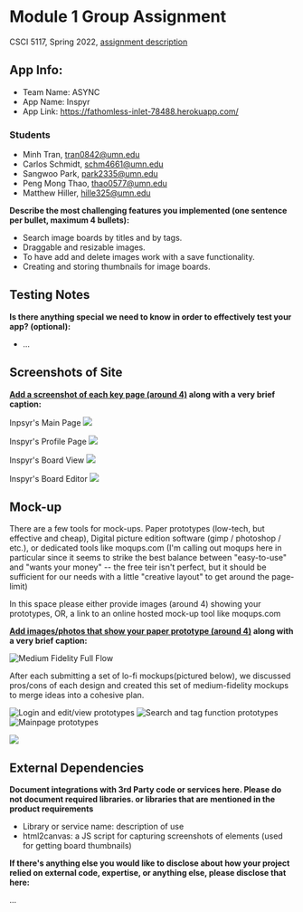 # Module 1 Group Assignment

CSCI 5117, Spring 2022, [assignment description](https://canvas.umn.edu/courses/291031/pages/project-1)

## App Info:

* Team Name: ASYNC
* App Name: Inspyr
* App Link: https://fathomless-inlet-78488.herokuapp.com/

### Students

* Minh Tran, tran0842@umn.edu
* Carlos Schmidt, schm4661@umn.edu
* Sangwoo Park, park2335@umn.edu
* Peng Mong Thao, thao0577@umn.edu
* Matthew Hiller, hille325@umn.edu

**Describe the most challenging features you implemented
(one sentence per bullet, maximum 4 bullets):**

* Search image boards by titles and by tags.
* Draggable and resizable images.
* To have add and delete images work with a save functionality.
* Creating and storing thumbnails for image boards.

## Testing Notes

**Is there anything special we need to know in order to effectively test your app? (optional):**

* ...


## Screenshots of Site

**[Add a screenshot of each key page (around 4)](https://stackoverflow.com/questions/10189356/how-to-add-screenshot-to-readmes-in-github-repository)
along with a very brief caption:**

Inpsyr's Main Page
![](./mock-ups/Inspyr_main_page.png?raw=true)

Inspyr's Profile Page
![](./mock-ups/Inspyr_profile.png?raw=true)

Inspyr's Board View
![](./mock-ups/Inspyr_view.png?raw=true)

Inspyr's Board Editor
![](./mock-ups/Inspyr_editor.png?raw=true)

## Mock-up 

There are a few tools for mock-ups. Paper prototypes (low-tech, but effective and cheap), Digital picture edition software (gimp / photoshop / etc.), or dedicated tools like moqups.com (I'm calling out moqups here in particular since it seems to strike the best balance between "easy-to-use" and "wants your money" -- the free teir isn't perfect, but it should be sufficient for our needs with a little "creative layout" to get around the page-limit)

In this space please either provide images (around 4) showing your prototypes, OR, a link to an online hosted mock-up tool like moqups.com

**[Add images/photos that show your paper prototype (around 4)](https://stackoverflow.com/questions/10189356/how-to-add-screenshot-to-readmes-in-github-repository) along with a very brief caption:**

![](./mock-ups/medFiMockups.JPG?raw=true "Medium Fidelity Full Flow")

After each submitting a set of lo-fi mockups(pictured below), we discussed pros/cons of each design and created this set of medium-fidelity mockups to merge ideas into a cohesive plan. 

![](./mock-ups/login_edit_view_fowfi.jpeg?raw=true "Login and edit/view prototypes")
![](./mock-ups/search_tag_homepage_lowfi.jpeg?raw=true "Search and tag function prototypes")
![](./mock-ups/trad_mainpage_lowfi.jpeg?raw=true "Mainpage prototypes")

![](https://media.giphy.com/media/26ufnwz3wDUli7GU0/giphy.gif)


## External Dependencies

**Document integrations with 3rd Party code or services here.
Please do not document required libraries. or libraries that are mentioned in the product requirements**

* Library or service name: description of use
* html2canvas: a JS script for capturing screenshots of elements (used for getting board thumbnails)

**If there's anything else you would like to disclose about how your project
relied on external code, expertise, or anything else, please disclose that
here:**

...
